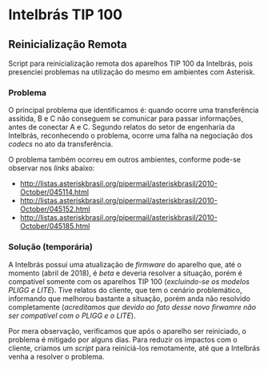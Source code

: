 # Intelbrás TIP 100
## Reinicialização Remota

Script para reinicialização remota dos aparelhos TIP 100 da Intelbrás, pois presenciei problemas na utilização do mesmo em ambientes com Asterisk. 

### Problema

O principal problema que identificamos é: quando ocorre uma transferência assitida, B e C não conseguem se comunicar para passar informações, antes de conectar A e C. Segundo relatos do setor de engenharia da Intelbrás, reconhecendo o problema, ocorre uma falha na negociação dos *codecs* no ato da transferência.

O problema também ocorreu em outros ambientes, conforme pode-se observar nos *links* abaixo:
* http://listas.asteriskbrasil.org/pipermail/asteriskbrasil/2010-October/045114.html
* http://listas.asteriskbrasil.org/pipermail/asteriskbrasil/2010-October/045152.html
* http://listas.asteriskbrasil.org/pipermail/asteriskbrasil/2010-October/045185.html

### Solução (temporária)

A Intelbrás possui uma atualização de *firmware* do aparelho que, até o momento (abril de 2018), é *beta* e deveria resolver a situação, porém é compatível somente com os aparelhos TIP 100 (*excluindo-se os modelos PLIGG e LITE*). Tive relatos do cliente, que tem o cenário problemático, informando que melhorou bastante a situação, porém anda não resolvido completamente (*acreditamos que devido ao fato desse novo firwamre não ser compatível com o PLIGG e o LITE*).

Por mera observação, verificamos que após o aparelho ser reiniciado, o problema é mitigado por alguns dias. Para reduzir os impactos com o cliente, criamos um *script* para reiniciá-los remotamente, até que a Intelbrás venha a resolver o problema.
